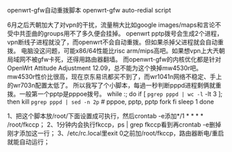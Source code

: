 openwrt-gfw自动重拨脚本 openwrt-gfw auto-redial script

6月之后兲朝加大了对vpn的干扰，流量稍大比如google images/maps和言论不受中共歪曲的groups用不了多久便会挂掉。
openwrt pptp拨号会生成2个进程，vpn断线子进程就没了，而openwrt不会自动重拨。但如果杀掉父进程就会自动重拨。
电脑没这问题，可能x86/64性能比risc arm/mips高吧。如果想vpn上大兲朝局域网不被gfw卡死，还得用路由器翻墙。
而openwrt-gfw的内核优化都是针对OpenWrt Attitude Adjustment 12.09，总不能为这个换掉mw4530r吧。
mw4530r性价比很高，现在京东易讯都买不到了，而wr1041n网络不稳定、手上的wr703n配置太低了。
所以我写了个小脚本，每過一秒判断pppd进程剩俩就重拨。一般第一个pptp是pppoe拨号。
while :; do
	if [ `pgrep pppd | wc -l` -lt 3 ]; then
		kill `pgrep pppd | sed -n 2p`	# pppoe, pptp, pptp fork
	fi
	sleep 1
done

1、把这个脚本放/root/下面设置成可执行，然后crontab -e添加*/1 * * * * /root/fkccp；
2、1分钟内会执行fkccp，ps | grep fkccp看到再crontab -e删掉刚才添加这一行；
3、/etc/rc.local里exit 0之前加/root/fkccp，路由器断电/重启就能自动运行；
